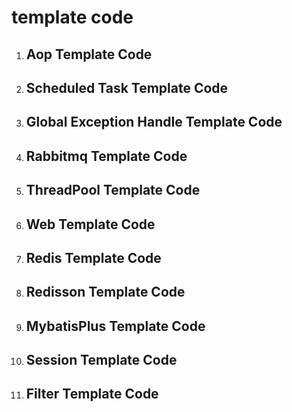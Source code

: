 # template code
1. ## Aop Template Code

2. ## Scheduled Task Template Code

3. ## Global Exception Handle Template Code

4. ## Rabbitmq Template Code

5. ## ThreadPool Template Code

6. ## Web Template Code

7. ## Redis Template Code

8. ## Redisson Template Code

9. ## MybatisPlus Template Code

10. ## Session Template Code

11. ## Filter Template Code